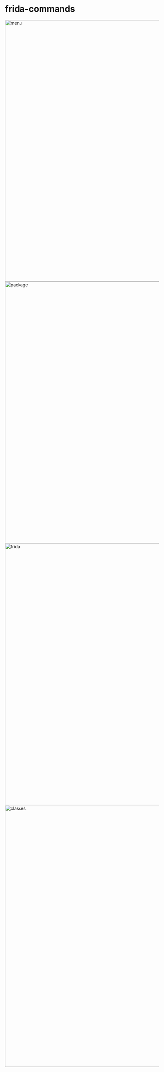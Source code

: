 # frida-commands


<img width="857" alt="menu" src="https://user-images.githubusercontent.com/4541512/161402511-e2167bfe-edd8-4ff3-b0d4-98db91d06983.png">

<img width="857" alt="package" src="https://user-images.githubusercontent.com/4541512/161402513-814f87de-5b44-4b6f-8530-ff1f004071cb.png">

<img width="857" alt="frida" src="https://user-images.githubusercontent.com/4541512/161402519-35729a10-2f59-4ee1-8c17-a0b06bfb0385.png">

<img width="857" alt="classes" src="https://user-images.githubusercontent.com/4541512/161402522-531743d3-8a7d-4965-bc1b-224c4dadcf80.png">

